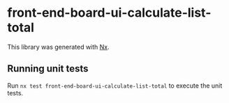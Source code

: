 # front-end-board-ui-calculate-list-total

This library was generated with [Nx](https://nx.dev).

## Running unit tests

Run `nx test front-end-board-ui-calculate-list-total` to execute the unit tests.

